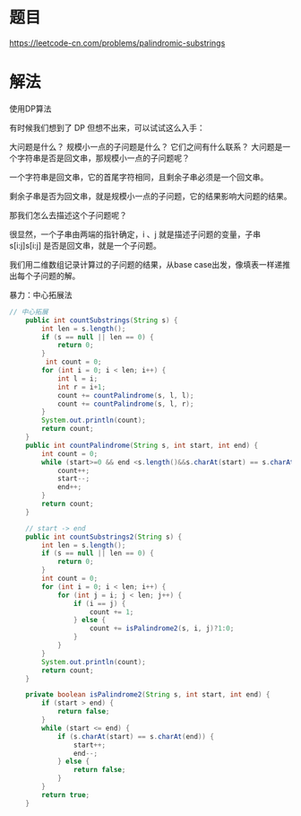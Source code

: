 # 题目

https://leetcode-cn.com/problems/palindromic-substrings



# 解法

使用DP算法

有时候我们想到了 DP 但想不出来，可以试试这么入手：

大问题是什么？
规模小一点的子问题是什么？
它们之间有什么联系？
大问题是一个字符串是否是回文串，那规模小一点的子问题呢？

一个字符串是回文串，它的首尾字符相同，且剩余子串必须是一个回文串。

剩余子串是否为回文串，就是规模小一点的子问题，它的结果影响大问题的结果。

那我们怎么去描述这个子问题呢？

很显然，一个子串由两端的指针确定，i 、j 就是描述子问题的变量，子串 s[i:j]s[i:j] 是否是回文串，就是一个子问题。

我们用二维数组记录计算过的子问题的结果，从base case出发，像填表一样递推出每个子问题的解。







暴力：中心拓展法

```java
// 中心拓展
    public int countSubstrings(String s) {
        int len = s.length();
        if (s == null || len == 0) {
            return 0;
        }
         int count = 0;
        for (int i = 0; i < len; i++) {
            int l = i;
            int r = i+1;
            count += countPalindrome(s, l, l);
            count += countPalindrome(s, l, r);
        }
        System.out.println(count);
        return count;
    }
    public int countPalindrome(String s, int start, int end) {
        int count = 0;
        while (start>=0 && end <s.length()&&s.charAt(start) == s.charAt(end)) {
            count++;
            start--;
            end++;
        }
        return count;
    }

    // start -> end
    public int countSubstrings2(String s) {
        int len = s.length();
        if (s == null || len == 0) {
            return 0;
        }
        int count = 0;
        for (int i = 0; i < len; i++) {
            for (int j = i; j < len; j++) {
                if (i == j) {
                    count += 1;
                } else {
                    count += isPalindrome2(s, i, j)?1:0;
                }
            }
        }
        System.out.println(count);
        return count;
    }

    private boolean isPalindrome2(String s, int start, int end) {
        if (start > end) {
            return false;
        }
        while (start <= end) {
            if (s.charAt(start) == s.charAt(end)) {
                start++;
                end--;
            } else {
                return false;
            }
        }
        return true;
    }
```

